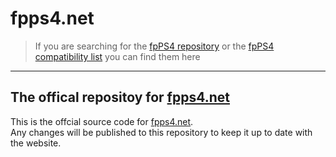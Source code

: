 # fpps4.net
>If you are searching for the [fpPS4 repository](https://github.com/red-prig/fpPS4) or the [fpPS4 compatibility list](https://github.com/red-prig/fpps4-game-compatibility) you can find them here
<hr>

## The offical repositoy for [fpps4.net](https://fpps4.net)
This is the offcial source code for [fpps4.net](https://fpps4.net).
<br>
Any changes will be published to this repository to keep it up to date with the website.
<br>
